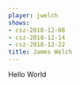 ```yaml
---
player: jwelch
shows:
- csz-2018-12-08
- csz-2018-12-14
- csz-2018-12-22
title: James Welch
---
```


Hello World
